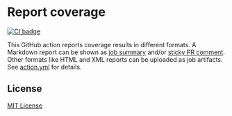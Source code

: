 # Report coverage

[![CI badge][1]][2]

This GitHub action reports coverage results in different formats. A Markdown report can be
shown as [job
summary](https://github.blog/news-insights/product-news/supercharging-github-actions-with-job-summaries/)
and/or [sticky PR
comment](https://github.com/marketplace/actions/sticky-pull-request-comment). Other
formats like HTML and XML reports can be uploaded as job artifacts. See
[action.yml](action.yml) for details.


## License

[MIT License](LICENSE)


[1]: https://github.com/fantana21/report-coverage/actions/workflows/ci.yml/badge.svg
[2]: https://github.com/fantana21/report-coverage/actions/workflows/ci.yml
